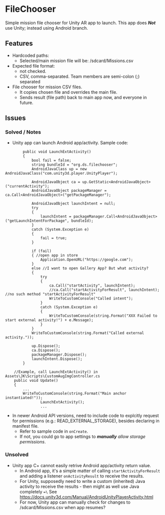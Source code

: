 # FileChooser

Simple mission file chooser for Unity AR app to launch.
This app does _**Not**_ use Unity; instead using Android branch.


## Features
* Hardcoded paths:
  * Selected/main mission file will be: /sdcard/Missions.csv
* Expected file format:
  * not checked.
  * CSV, comma-separated. Team members are semi-colon (;) separated
* File chooser for mission CSV files.
  * It copies chosen file and overrides the main file.
  * Sends result (file path) back to main app now, and everyone in future.

## Issues

### Solved / Notes
* Unity app can launch Android app/activity. Sample code:
```
        public void LaunchExtActivity()
        {
            bool fail = false;
            string bundleId = "org.ds.filechooser";
            AndroidJavaClass up = new AndroidJavaClass("com.unity3d.player.UnityPlayer");

            AndroidJavaObject ca = up.GetStatic<AndroidJavaObject>("currentActivity");
            AndroidJavaObject packageManager = ca.Call<AndroidJavaObject>("getPackageManager");

            AndroidJavaObject launchIntent = null;
            try
            {
                launchIntent = packageManager.Call<AndroidJavaObject>("getLaunchIntentForPackage", bundleId);
            }
            catch (System.Exception e)
            {
                fail = true;
            }

            if (fail)
            { //open app in store
                Application.OpenURL("https://google.com");
            }
            else //I want to open Gallery App? But what activity?
            {
                try
                {
                    ca.Call("startActivity", launchIntent);
                    //ca.Call("startActivityForResult", launchIntent); //no such method "startActivityForResult"
                    WriteToCustomConsole("Called intent");
                }
                catch (System.Exception e)
                {
                    WriteToCustomConsole(string.Format("XXX Failed to start external activity!") + e.Message);
                }
            }
            WriteToCustomConsole(string.Format("Called external activity."));

            up.Dispose();
            ca.Dispose();
            packageManager.Dispose();
            launchIntent.Dispose();
        }

	//Example, call LaunchExtActivity() in Assets\JK\Scripts\CustomAugImgController.cs
	public void Update()
	{
		...
		WriteToCustomConsole(string.Format("Main anchor instantiated!"));
                LaunchExtActivity();
                ...
```

* In newer Android API versions, need to include code to explcitly request for permissions (e.g.: READ_EXTERNAL_STORAGE), besides declaring in manifest file.
  * Refer to sample code in `onCreate`.
  * If not, you could go to app settings to _**manually** allow storage permissions_.

### Unsolved
* Unity app C+ cannot easily retrive Android app/activity return value.
  * In Android app, it's a simple matter of calling `startActivityForResult`
  and adding a listener `onActivityResult` to receive the results.
  * For Unity, supposedly need to write a custom (inherited) Java activity to receive the results - then might as well use Java completely `=\`
  See https://docs.unity3d.com/Manual/AndroidUnityPlayerActivity.html
  * For now, Unity app can manually check for changes to /sdcard/Missions.csv when app resumes?